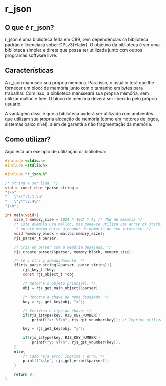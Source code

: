 # r\_json

## O que é r\_json?

r\_json é uma biblioteca feita em C89, sem dependências da biblioteca padrão
e licenciada sober GPLv3(+later). O objetivo da biblioteca é ser uma biblioteca
simples e direta que possa ser utilizada junto com outros programas software
livre.

## Características

A r\_json manuseia sua própria memória. Para isso, o usuário terá que lhe fornecer
um bloco de memória junto com o tamanho em bytes para trabalhar. Com isso,
a biblioteca manuseará sua própria memória, sem utilizar malloc e free. O bloco
de memória deverá ser liberado pelo próprio usuário.

A vantagem disso é que a biblioteca poderá ser utilizada com ambientes que
utilizam sua própria alocação de memória (como em motores de jogos, sistemas
baixo nível), além de garantir a não fragmentação da memória. 

## Como utilizar?

Aqui está um exemplo de utilização da biblioteca:

```c
#include <stdio.h>
#include <stdlib.h>

#include "r_json.h"

/* String a ser lida. */
static const char *parse_string =
"{\n"
"	\"x\":2.1,\n"
"	\"y\":2.4\n"
"}\n";

int main(void){
    size_t memory_size = 1024 * 1024 * 4; /* 4MB de memória */
    /* Este exemplo usa malloc, mas pode-se utiliza uma array da stack,
     * ou até mesmo outro alocador de memória do seu interesse. */
    void *memory_block = malloc(memory_size);
    rjs_parser_t parser;

    /* Cria um parser com a memória desejada. */
    rjs_create_parser(&parser, memory_block, memory_size);

    /* Lê a string adequadamente. */
    if(rjs_parse_string(&parser, parse_string)){
        rjs_key_t *key;
        const rjs_object_t *obj;

        /* Retorna o objeto principal. */
        obj = rjs_get_main_object(&parser);

        /* Retorna a chave de nome desejado. */
        key = rjs_get_key(obj, "x");

        /* Verifica o tipo da chave. */
        if(rjs_istype(key, RJS_KEY_NUMBER))
            printf("x: %f\n", rjs_get_vnumber(key)); /* Imprime utilizando a função de retornar o valor da chave. */

        key = rjs_get_key(obj, "y");

        if(rjs_istype(key, RJS_KEY_NUMBER))
            printf("y: %f\n", rjs_get_vnumber(key));
    }
    else{
        /* Caso haja erro, imprima o erro. */
        printf("%s\n", rjs_get_error(&parser));
    }

	return 0;
}
```
